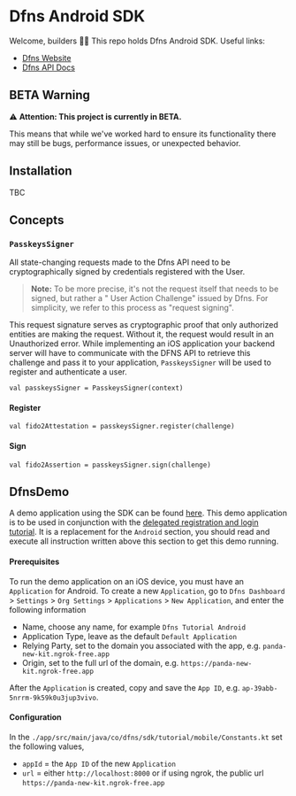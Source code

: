 # Dfns Android SDK

Welcome, builders 👋🔑 This repo holds Dfns Android SDK. Useful links:

- [Dfns Website](https://www.dfns.co)
- [Dfns API Docs](https://docs.dfns.co)

## BETA Warning

:warning: **Attention: This project is currently in BETA.**

This means that while we've worked hard to ensure its functionality there may still be bugs,
performance issues, or unexpected behavior.

## Installation

TBC

## Concepts

### `PasskeysSigner`

All state-changing requests made to the Dfns API need to be cryptographically signed by credentials
registered with the User.

> **Note:** To be more precise, it's not the request itself that needs to be signed, but rather a "
> User Action Challenge" issued by Dfns. For simplicity, we refer to this process as "request
> signing".

This request signature serves as cryptographic proof that only authorized entities are making the
request. Without it, the request would result in an Unauthorized error.
While implementing an iOS application your backend server will have to communicate with the DFNS API
to retrieve this challenge and pass it to your application, `PasskeysSigner` will be used to
register
and authenticate a user.

```
val passkeysSigner = PasskeysSigner(context)
```

#### Register

```
val fido2Attestation = passkeysSigner.register(challenge)
```

#### Sign

```
val fido2Assertion = passkeysSigner.sign(challenge)
```

## DfnsDemo

A demo application using the SDK can be
found [here](https://github.com/dfns/dfns-sdk-kotlin/tree/main/app). This demo application is to be
used in conjunction with
the [delegated registration and login tutorial](https://github.com/dfns/dfns-sdk-ts/tree/m/examples/sdk/auth-delegated#mobile-frontend).
It is a replacement for the `Android` section, you should read and execute all instruction written
above
this section to get this demo running.

#### Prerequisites

To run the demo application on an iOS device, you must have an `Application` for Android. To create
a
new `Application`, go
to `Dfns Dashboard` > `Settings` > `Org Settings` > `Applications` > `New Application`, and enter
the following information

- Name, choose any name, for example `Dfns Tutorial Android`
- Application Type, leave as the default `Default Application`
- Relying Party, set to the domain you associated with the app, e.g. `panda-new-kit.ngrok-free.app`
- Origin, set to the full url of the domain, e.g. `https://panda-new-kit.ngrok-free.app`

After the `Application` is created, copy and save the `App ID`,
e.g. `ap-39abb-5nrrm-9k59k0u3jup3vivo`.

#### Configuration

In the `./app/src/main/java/co/dfns/sdk/tutorial/mobile/Constants.kt` set the following values,

- `appId` = the `App ID` of the new `Application`
- `url` = either `http://localhost:8000` or if using ngrok, the public
  url `https://panda-new-kit.ngrok-free.app`
